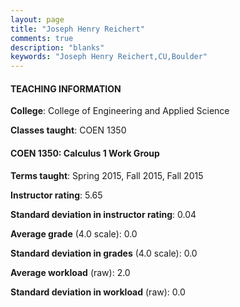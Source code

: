 ```yaml
---
layout: page
title: "Joseph Henry Reichert" 
comments: true
description: "blanks"
keywords: "Joseph Henry Reichert,CU,Boulder"
---
```

<head>
<script src="https://ajax.googleapis.com/ajax/libs/jquery/2.1.3/jquery.min.js"></script>
<script src="https://dl.dropboxusercontent.com/s/pc42nxpaw1ea4o9/highcharts.js?dl=0"></script>
<!-- <script src="../assets/js/highcharts.js"></script> -->
<style type="text/css">@font-face {
	font-family: "Bebas Neue";
	src: url(https://www.filehosting.org/file/details/544349/BebasNeue Regular.otf) format("opentype");
	}
	h1.Bebas { 
		font-family: "Bebas Neue", Verdana, Tahoma;
	}
</style>
</head>
	   
#### TEACHING INFORMATION

**College**: College of Engineering and Applied Science

**Classes taught**: COEN 1350

#### COEN 1350: Calculus 1 Work Group

**Terms taught**: Spring 2015, Fall 2015, Fall 2015

**Instructor rating**: 5.65

**Standard deviation in instructor rating**: 0.04

**Average grade** (4.0 scale): 0.0

**Standard deviation in grades** (4.0 scale): 0.0

**Average workload** (raw): 2.0

**Standard deviation in workload** (raw): 0.0

